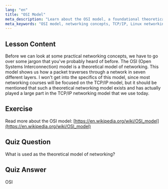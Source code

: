```yaml
---
lang: "en"
title: "OSI Model"
meta_description: "Learn about the OSI model, a foundational theoretical networking concept. Understand its 7 layers and relevance to TCP/IP. Essential Linux networking guide for beginners."
meta_keywords: "OSI model, networking concepts, TCP/IP, Linux networking, beginner tutorial, network layers, theoretical model"
---
```


## Lesson Content

Before we can look at some practical networking concepts, we have to go over some jargon that you've probably heard of before. The OSI (Open Systems Interconnection) model is a theoretical model of networking. This model shows us how a packet traverses through a network in seven different layers. I won't get into the specifics of this model, since most networking courses will be focused on the TCP/IP model, but it should be mentioned that such a theoretical networking model exists and has actually played a large part in the TCP/IP networking model that we use today.

## Exercise

Read more about the OSI model: [https://en.wikipedia.org/wiki/OSI_model](https://en.wikipedia.org/wiki/OSI_model)

## Quiz Question

What is used as the theoretical model of networking?

## Quiz Answer

OSI
